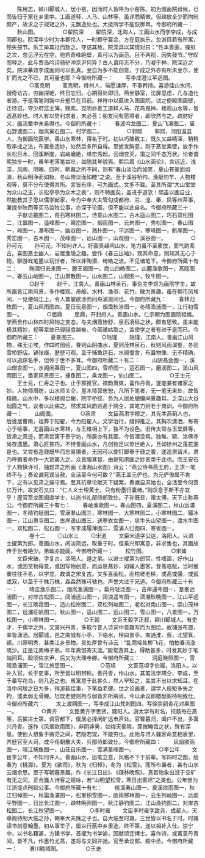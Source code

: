 <!-- { "loadSidebar": true } -->
　　陈用志，颍川郾城人，居小窑，因而时人皆呼为小窑陈。初为图画院祗候，已而告归于家在乡里中。工画道释、人马、山林等，虽详悉精微，但疎放全少而拘制颇严，故求之于规矩之外，无飘逸处也。大抵所学不能恢廓耳。今御府所藏一：
　　秋山图。
　　
　　○翟院深
　　翟院深，北海人，工画山水而学李成，与成同郡也。院深年少时为本郡伶人，一时郡守宴会，方在庭执乐，忽游目若有所寓，顿失鼓节。乐工举其过而劾之。守诘其故。院深具以其情对曰：“性本善画，操挝之次，忽见浮云在空，宛若奇峰絶壁，真可以为画范。目不两视，因失鼓节。”守叹而释之。此与贾岛吟诗骑驴冲京尹何异？古人谓用志不分，乃凝于神，院深近之矣。院深摹效李成画则可以乱真。至自为多不能创意，于成之外亦有所未至尔，使扩而充之不已，其可量也耶？今御府所藏一：
　　写李成澄江平远图。
　　
　　○髙克明
　　髙克明，绛州人，端愿谦厚，不事矜持。喜游佳山水间，搜奇访古，穷幽探絶，终日忘归。心期得处即归，燕坐静室，沈屏思虑，几与造化者游。于是落笔则胸中丘壑尽在目前。祥符中以蓺进入图画院，试之便殿图画壁，迁待诏，守少府监主簿，赐紫。克明亦善工道释人马、花鸟鬼神、楼观山水等，皆造髙妙也。时人有以势利求者，未必荅；朋友间有愿得者，即欣然与之。疏财好义，画流辈中未易得也。今御府所藏十：
　　春波吟龙图二，夏山飞瀑图二，窠石野渡图二，烟岚窠石图二，村学图二。
　　
　　○郭熙
　　郭熙，河阳温县人，为御画院蓺学。善山水寒林，得名于时。初以巧赡致工，既久又益精深，稍稍取李成之法，布置愈造妙，处然后多所自得。至摅发胸意，则于髙堂素壁，放手作长松巨木，回溪断崖，岩岫巉絶，峰峦秀起，云烟变灭，霭之间千态万状。论者谓熙独步一时，虽年老落笔益壮，如随其年貌焉。熙后着《山水画论》，言远近、浅深，风雨、明晦、四时、朝暮之所不同，则有“春山淡冶而如笑，夏山苍翠而如滳，秋山明浄而如籹，冬山惨淡而如睡”之说。至于溪谷桥彴、渔艇钓竿、人物楼观等，莫不分布使得其所。言皆有序，可为画式。文多不载。至其所谓“大山堂堂为众山之主，长松亭亭为众木之表”，则不特画矣，盖进乎道欤！熙虽以画自业，然能教其子思以儒学起家，今为中奉大夫管勾成都府、兰、湟、秦、凤等州茶事，兼提举陜西等买马监牧公事，亦深于论画，但不能以此自名。今御府所藏三十：
　　子猷访戴图二，奇石寒林图二，诗意山水图二，古木遥山图二，巧石双松图二，江皋图一，遥峰图一，睛峦图一，烟雨图一，云岩图一，秀松图一，春山图一，岭图一，瀑布图一，幽谷图一，溅扑图一，平远图一，寒峰图一，断崖图一，秀峦图一，古木图一，茂峰图一，远山图一，山观图一，溪谷图一。
　　
　　○孙可元
　　孙可元，不知何许人。好画吴越间山水，笔力虽不至豪放，而气韵髙古。喜图髙士幽人、岩居渔隐之趣。尝作《春云出岫》，观其命意，则知其无心于物，聊游戏笔墨以玩世者，所以非陶潜、绮皓之流，不见诸笔下。今御府所藏十有二：
　　陶潜归去来图一，滕王阁图一，商山四皓图二，山麓渔歌图一，髙隐图一，春云山岫图一，江山萧散图一，山水图二，山观图一，牧牛图一。
　　
　　○赵干
　　赵干，江南人。善画山林泉石，事伪主李煜为画院学生，故所画皆江南风景，多作楼观、舟船、水村、渔市、花竹，散为景趣，虽在朝市风埃间，一见便如江上，令人褰裳欲涉而问舟浦溆间也。今御府所藏九：
　　春林归牧图一，夏山风雨图四，夏日玩泉图一，烟霭秋涉图一，冬晴渔浦图一，江行初雪图一。
　　
　　○屈鼎
　　屈鼎，开封府人。善画山水。仁宗朝为图画院祗候。学燕贵作山林四时风物之变态，与夫烟霞惨舒、泉石凌砾之状，颇有思致。虽未能极其精妙，视等辈故已骎骎度越矣。今画谱姑取之，盖使学之者有进于是而已。今御府所藏三：
　　夏景图三。
　　
　　○陆瑾
　　陆瑾，江南人。善画江山风物，殊无尘埃，作四时图绘，春则山阴曲水，夏则茂林泉石，秋则风雨溪壑，冬则雪桥野店。铺张缀，歴歴可观。至于捕鱼运石，水阁僧舍，布置物像，无不精确，可以追踪名手，但传于世不多耳。今御府所藏二十有二：
　　山阴髙会图一，溪山僧舎图一，水阁闲棊图一，夏山图四，雪桥图一，运石图一，磨溪图二，溪山风雨图三，渔家风景图三，捕鱼图二，乘龙图一，仙山图二。
　　
　　○王士元
　　王士元，仁寿之子也。止于郡推官。襟韵萧爽，喜作丹青，遂能兼有诸家之妙。人物师周昉，山水师关仝，屋木师郭忠恕，凡所下笔者，无一笔无来处，故皆精微。山水中，多以楼阁台榭，院宇桥径，务为人居处牕牖间景趣耳。乏深山大谷烟霞之气，议者以此病之。然求其风韵则髙于闗仝，其笔力则老于商训。今御府所藏一：
　　山阁图。
　　
　　○燕肃
　　文臣燕肃字穆之，其先本燕蓟人也，后徙居曹南，祖葬于阳翟，今为阳翟人。文学治行，缙绅推之。其胸次潇洒，毎寄心于绘事，尤喜画山水寒林，与王维相上下，独不为设色。旧传太常与玉堂屏等，皆肃之真迹，而肃尝寓于景宁坊，所居亦有其画，今皆湮没焉。独睢、颍、洛佛寺尚存遗墨。肃心匠甚巧，不特善画山水，凡创物足以惊世絶人，且如徐州之莲花漏是也。又尝有造鼓既毕而忘易镮者，无因可以使钉脚拳于鼓之腹，遂造肃请术。肃乃呼鍜者命作一大锁簧入之。众皆服其智。由是知肃画之妙皆类于此也。而王安石于人物慎许可，独题肃之所画《潇湘山水图》诗云：“燕公侍书燕王府，王求一笔终不与；奏论谳死误当赦，全活至今何可数？”燕王盖元俨也。为元俨僚属不肯下，之有以见肃之操守焉。至其抗章论献天下疑案，奏谳自肃始也，全活至今何啻亿万计。故安石又曰：“仁人义士埋黄土，只有粉墨归囊楮。”则叹息于斯不亦宜乎！歴官至龙图阁直学士，以尚书礼部侍郎致仕。子孙既显，赠太傅，天下止称燕公。今御府所藏三十有七：
　　春岫渔歌图一，春山图四，夏溪图二，秋山远浦图一，冬晴钓艇图二，雪满羣山图三，寒林图一，大寒林图二，小寒林图二，履冰图一，江山萧寺图二，古岸遥山图三，送寒衣女图一，状牛头山望图一，渡水牛图一，双松图二，松石图一，写李成履薄图二，雪浦人归图四，寒雀图一。
　　
　　卷十二
　　◎山水三
　　○宋道
　　文臣宋道字公达，洛阳人。以进士擢第为郎。善画山水，闲淡简远，取重于时。但乘兴即寓意，非求售也，其画故传于世者絶少。弟廸亦能画。今御府所藏一：
　　松竹图。
　　
　　○宋廸
　　文臣宋廸，字复古，洛阳人。道之弟。以进士擢第为郎官。性嗜画，好作山水，或因览物得意，或因写物创意，而运思髙妙，如骚人墨客，登髙临赋，当时推重往往不名，以字显，故谓之宋复古。又多喜画松，而枯槎老枿，或髙或偃，或孤或双，以至于千株万株，森森然殊可骇也。声誉大过于兄道。今御府所藏三十有一：
　　晴峦渔乐图二，烟岚渔浦图一，扁舟轻泛图一，古岸遥岑图一，羣峯远浦图一，对岸古松图二，阔浦远山图一，阔浪遥岑图一，潇湘秋晩图一，江山平远图一，长江晩霭图一，遥山松岸图二，双松列岫图二，老松对南山图一，崇山茂林图二，远浦征帆图二，秋山图一，遥山图二，远山图二，雪山图一，八景图一，万松图一，小寒林图一。
　　
　　○王榖
　　文臣王榖字正叔，颍川郾城人。有吏才，于儒学之外，又寓兴丹青，多取今昔人诗词中意趣写而为图绘。故铺张布置，率皆潇洒。居郾城，邑之南城有小亭，下临水，榜曰景亭。南通淮、蔡，北望箕、颍。川原明秀，甚类江乡景物。吴处厚曾有诗云：“乱莺啼处栁飞花，拍拍春流涨晓沙。正是江南梅子熟，年年离恨寄天涯。”榖常游其上，得助甚多，时发其妙于笔端间耳。榖顷佐京尹，后又为大理寺卿。今御府所藏三：
　　洞庭晓照图一，雪晴渔浦图一，雪江旅思图一。
　　
　　○范坦
　　文臣范坦字伯履，洛阳人。以补入官。长于吏事，所至皆以明辨称。善丹青，作山水。其笔法学闗仝、李成，至于摹写花鸟，则几近之也。虽寓意于此甚久，然人罕知之，盖其不出以求知耳。在洛中闲居之日为多，得游蓺绘事，下笔益老徤。世之论画者，谓学人规矩多失之拘，或柔弱无骨鲠。坦既老健则拘与弱皆非所病焉。今以承议郎徽猷阁待制致仕。今御府所藏六：
　　太上渡闗图一，写李成江山梵刹图四，写徐崇嗣杏花对果图一。
　　
　　○黄齐
　　文臣黄齐字思贤，建阳人。游太学有时名，挍蓺毎在髙等，后擢进士第，调官都下，僦居必择闲旷远市声处。官曹暮归，阖户不出，多寓兴丹青。遂作《风烟欲雨图》，非阴非霁，如梅天雾晓，霏微晻霭之状，殊有深思。使他人想象于微茫之间，若隐若现，不能穷也。此殆与诗人骚客命意相表里，齐歴官至大司，成今任朝散大夫、兵部侍郎致仕。今御府所藏四：
　　风烟欲雨图一，晴江捕鱼图一，山荘自乐图一，雪满羣峰图一。
　　
　　○李公年
　　文臣李公年，不知何许人。善画山水，运笔立意，风格不下于前辈。写四时之图，绘春为《桃源》。夏为《欲雨》，秋为《归棹》，冬为《松雪》。而所布置者，甚有山水云烟余思。至于写朝暮景趣，作《长江日出》、《疎林晩照》，真若物象出没于空旷有无之间，正合骚人诗客之赋咏，若“山明望松雪，寒日出雾迟”之类也。公年尝为江浙提点刑狱公事。今御府所藏十有七：
　　桃溪春山图一，夏溪欲雨图一，秋江归棹图一，秋霜渔浦图一，松峯积雪图一，欲雨寒林图一，云生列岫图一，远烟平野图一，日出长江图一，疎林晩照图一，秋江静钓图二，江山渔钓图二，对岸古松图二，长江秋望图一。
　　
　　○李时雍
　　文臣李时雍字致尧，成都人。天章阁待制大临之孙，朝奉大夫隲之子也。自大临至时雍，三世皆以书名于时。时雍读书刻意翰墨，初从事举子，屡以行蓺中乡里选，终不第，遂以祖补入仕。崇宁中，以书名藉甚，方建书学，首擢为书学谕，因献颂迁博士。喜作诗，或寓意丹青间，皆不凡，作墨竹尤髙，遂将与文同并驰。官至承议郎、殿中丞。今御府所藏一：
　　渭川晩晴图。
　　
　　○王诜
